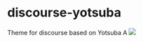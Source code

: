 # discourse-yotsuba
Theme for discourse based on Yotsuba A 
<img src="https://cdn.discordapp.com/attachments/666252977127817249/684015252827930672/unknown.png">
